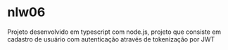 # nlw06
Projeto desenvolvido em typescript com node.js, projeto que consiste em cadastro de usuário com autenticação através de tokenização por JWT
